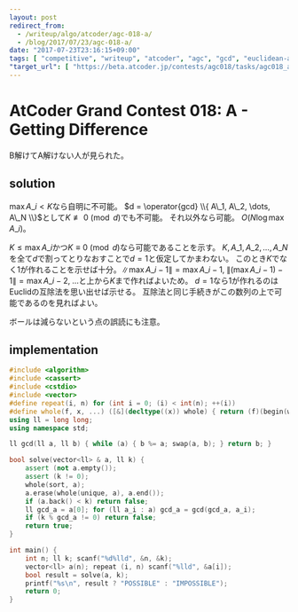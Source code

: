 ```yaml
---
layout: post
redirect_from:
  - /writeup/algo/atcoder/agc-018-a/
  - /blog/2017/07/23/agc-018-a/
date: "2017-07-23T23:16:15+09:00"
tags: [ "competitive", "writeup", "atcoder", "agc", "gcd", "euclidean-algorithm" ]
"target_url": [ "https://beta.atcoder.jp/contests/agc018/tasks/agc018_a" ]
---
```


# AtCoder Grand Contest 018: A - Getting Difference

B解けてA解けない人が見られた。

## solution

$\max A\_i \lt K$なら自明に不可能。
$d = \operator{gcd} \\{ A\_1, A\_2, \dots, A\_N \\}$として$K \not\equiv 0 \pmod{d}$でも不可能。
それ以外なら可能。
$O(N \log \max A\_i)$。

$K \le \max A\_i$かつ$K \equiv 0 \pmod{d}$なら可能であることを示す。
$K, A\_1, A\_2, \dots, A\_N$を全て$d$で割ってとりなおすことで$d = 1$と仮定してかまわない。
このとき$K$でなく$1$が作れることを示せば十分。$\| \max A\_i - 1 \| = \max A\_i - 1, \; \| (\max A\_i - 1) - 1 \| = \max A\_i - 2, \; \dots$と上から$K$まで作ればよいため。
$d = 1$なら$1$が作れるのはEuclidの互除法を思い出せば示せる。
互除法と同じ手続きがこの数列の上で可能であるのを見ればよい。

ボールは減らないという点の誤読にも注意。

## implementation

``` c++
#include <algorithm>
#include <cassert>
#include <cstdio>
#include <vector>
#define repeat(i, n) for (int i = 0; (i) < int(n); ++(i))
#define whole(f, x, ...) ([&](decltype((x)) whole) { return (f)(begin(whole), end(whole), ## __VA_ARGS__); })(x)
using ll = long long;
using namespace std;

ll gcd(ll a, ll b) { while (a) { b %= a; swap(a, b); } return b; }

bool solve(vector<ll> & a, ll k) {
    assert (not a.empty());
    assert (k != 0);
    whole(sort, a);
    a.erase(whole(unique, a), a.end());
    if (a.back() < k) return false;
    ll gcd_a = a[0]; for (ll a_i : a) gcd_a = gcd(gcd_a, a_i);
    if (k % gcd_a != 0) return false;
    return true;
}

int main() {
    int n; ll k; scanf("%d%lld", &n, &k);
    vector<ll> a(n); repeat (i, n) scanf("%lld", &a[i]);
    bool result = solve(a, k);
    printf("%s\n", result ? "POSSIBLE" : "IMPOSSIBLE");
    return 0;
}
```
